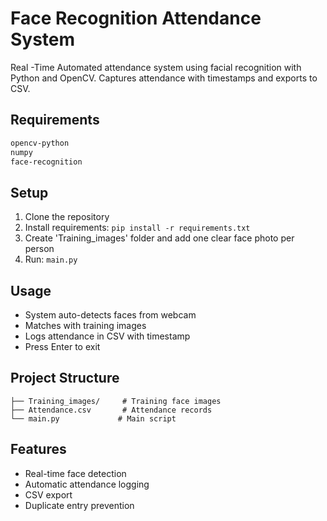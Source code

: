 # Face Recognition Attendance System

Real -Time Automated attendance system using facial recognition with Python and OpenCV. Captures attendance with timestamps and exports to CSV.

## Requirements

```bash
opencv-python
numpy
face-recognition
```

## Setup

1. Clone the repository
2. Install requirements: `pip install -r requirements.txt`
3. Create 'Training_images' folder and add one clear face photo per person
4. Run: `main.py`

## Usage

- System auto-detects faces from webcam
- Matches with training images
- Logs attendance in CSV with timestamp
- Press Enter to exit

## Project Structure
```
├── Training_images/     # Training face images
├── Attendance.csv       # Attendance records
└── main.py             # Main script
```

## Features

- Real-time face detection
- Automatic attendance logging
- CSV export
- Duplicate entry prevention
